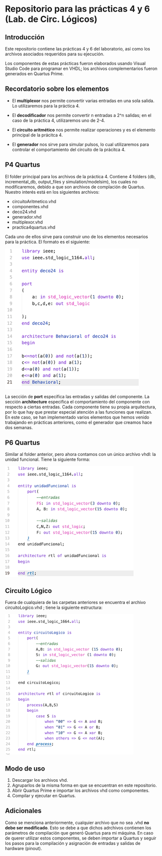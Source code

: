 
# Repositorio para las prácticas 4 y 6 (Lab. de Circ. Lógicos)

## Introducción 

Este repositorio contiene las prácticas 4 y 6 del laboratorio, así como los archivos asociados requeridos para su ejecución. 

Los componentes de estas prácticas fueron elaborados usando Visual Studio Code para programar en VHDL; los archivos complementarios fueron generados en Quartus Prime. 

## Recordatorio sobre los elementos 

- El **multiplexor** nos permite convertir varias entradas en una sola salida. Lo utilizaremos para la práctica 4. 

- El **decodificador** nos permite convertir n entradas a 2^n salidas; en el caso de la práctica 4, utilizaremos uno de 2-4. 

- El **circuito aritmético** nos permite realizar operaciones y es el elemento principal de la prácitca 4. 

- El **generador** nos sirve para simular pulsos, lo cual utilizaremos para controlar el comportamiento del circuito de la prácitca 4. 

## P4 Quartus  

El folder principal para los archivos de la práctica 4. Contiene 4 folders (db, incremental_db, output_files y simulation/modelsim), los cuales no modificaremos, debido a que son archivos de complación de Quartus. Nuestro interés está en los siguientes archivos:  

- circuitoAritmetico.vhd
- componentes.vhd
- deco24.vhd 
- generador.vhd
- multiplexor.vhd
- practica4quartus.vhd

Cada uno de ellos sirve para construir uno de los elementos necesarios para la práctica. El formato es el siguiente: 

![Ejemplo de un archivo vhdl](./pics/prueba.png)

La sección de **port** especifica las entradas y salidas del componente. La sección **architecture** especifica el comportamiento del componente con respecto a ciertas entradas. Cada componente tiene su propia arquitectura, por lo que hay que prestar especial atención a las funciones que realizan. En este caso, se han implementado varios elementos que hemos venido trabajando en prácticas anteriores, como el generador que creamos hace dos semanas. 


## P6 Quartus 

Similar al folder anterior, pero ahora contamos con un único archivo vhdl: la unidad funcional. Tiene la siguiente forma: 

![unidad funcional](./pics/unidadFuncional.png)


## Circuito Lógico 

Fuera de cualquiera de las carpetas anteriores se encuentra el archivo circuitoLogico.vhd ; tiene la siguiente estructura: 


![Circuito Lógico](./pics/circlog.png)

## Modo de uso

1. Descargar los archivos vhd.
2. Agruparlos de la misma forma en que se encuentran en este repositorio. 
3. Abrir Quartus Prime e importar los archivos vhd como componentes.
4. Compilar y ejecutar en Quartus.


## Adicionales 

Como se menciona anteriormente, cualquier archivo que no sea .vhd **no debe ser modificado**. Esto se debe a que dichos adrchivos contienen los parámetros de compilación que generó Quartus para mi máquina. En caso de querer utilizar estos componentes, se deben importar a Quartus y seguir los pasos para la compilación y asignación de entradas y salidas de hardware (pinout).  
